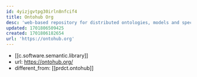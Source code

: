 ```yaml
---
id: 4yizjgvtpg30irln8nfcif4
title: Ontohub Org
desc: 'web-based repository for distributed ontologies, models and specifications'
updated: 1701806509425
created: 1701806182654
url: 'https://ontohub.org'
---
```


- [[c.software.semantic.library]]
- url: https://ontohub.org/
- different_from: [[prdct.ontohub]]

